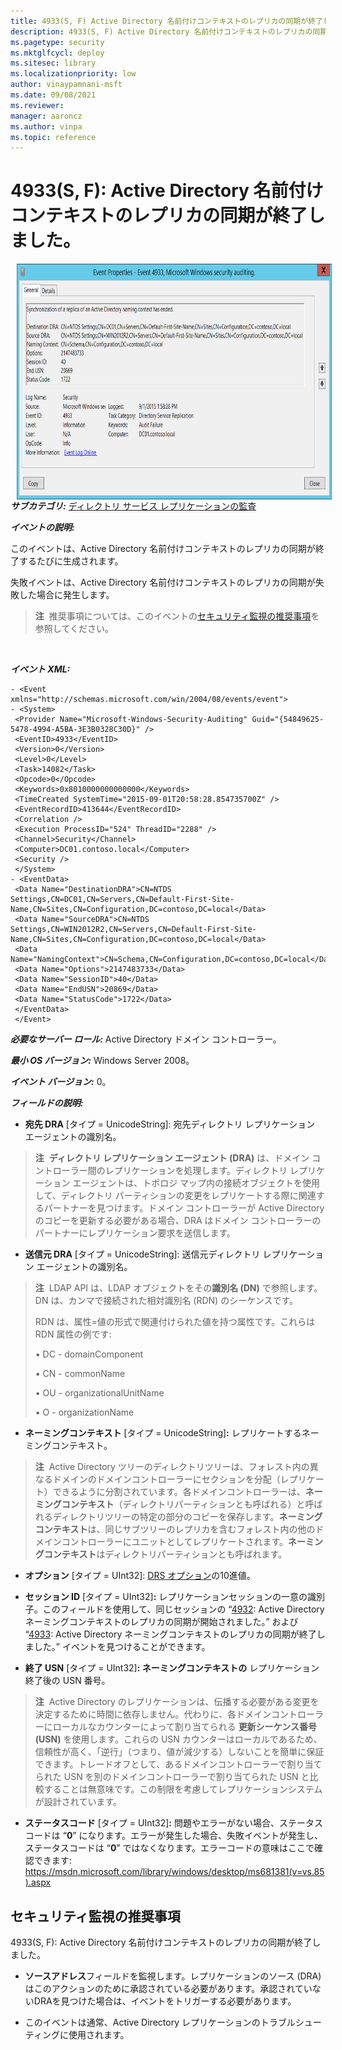 ```yaml
---
title: 4933(S, F) Active Directory 名前付けコンテキストのレプリカの同期が終了しました。
description: 4933(S, F) Active Directory 名前付けコンテキストのレプリカの同期が終了しました。
ms.pagetype: security
ms.mktglfcycl: deploy
ms.sitesec: library
ms.localizationpriority: low
author: vinaypamnani-msft
ms.date: 09/08/2021
ms.reviewer: 
manager: aaroncz
ms.author: vinpa
ms.topic: reference
---
```


# 4933(S, F): Active Directory 名前付けコンテキストのレプリカの同期が終了しました。

<img src="images/event-4933.png" alt="Event 4933 illustration" width="773" height="377" hspace="10" align="left" />

***サブカテゴリ:***&nbsp;[ディレクトリ サービス レプリケーションの監査](audit-directory-service-replication.md)

***イベントの説明:***

このイベントは、Active Directory 名前付けコンテキストのレプリカの同期が終了するたびに生成されます。

失敗イベントは、Active Directory 名前付けコンテキストのレプリカの同期が失敗した場合に発生します。

> **注**&nbsp;&nbsp;推奨事項については、このイベントの[セキュリティ監視の推奨事項](#security-monitoring-recommendations)を参照してください。

<br clear="all">

***イベント XML:***
```
- <Event xmlns="http://schemas.microsoft.com/win/2004/08/events/event">
- <System>
 <Provider Name="Microsoft-Windows-Security-Auditing" Guid="{54849625-5478-4994-A5BA-3E3B0328C30D}" /> 
 <EventID>4933</EventID> 
 <Version>0</Version> 
 <Level>0</Level> 
 <Task>14082</Task> 
 <Opcode>0</Opcode> 
 <Keywords>0x8010000000000000</Keywords> 
 <TimeCreated SystemTime="2015-09-01T20:58:28.854735700Z" /> 
 <EventRecordID>413644</EventRecordID> 
 <Correlation /> 
 <Execution ProcessID="524" ThreadID="2288" /> 
 <Channel>Security</Channel> 
 <Computer>DC01.contoso.local</Computer> 
 <Security /> 
 </System>
- <EventData>
 <Data Name="DestinationDRA">CN=NTDS Settings,CN=DC01,CN=Servers,CN=Default-First-Site-Name,CN=Sites,CN=Configuration,DC=contoso,DC=local</Data> 
 <Data Name="SourceDRA">CN=NTDS Settings,CN=WIN2012R2,CN=Servers,CN=Default-First-Site-Name,CN=Sites,CN=Configuration,DC=contoso,DC=local</Data> 
 <Data Name="NamingContext">CN=Schema,CN=Configuration,DC=contoso,DC=local</Data> 
 <Data Name="Options">2147483733</Data> 
 <Data Name="SessionID">40</Data> 
 <Data Name="EndUSN">20869</Data> 
 <Data Name="StatusCode">1722</Data> 
 </EventData>
 </Event>
```

***必要なサーバー ロール:*** Active Directory ドメイン コントローラー。

***最小 OS バージョン:*** Windows Server 2008。

***イベント バージョン:*** 0。

***フィールドの説明:***

-   **宛先 DRA** \[タイプ = UnicodeString\]: 宛先ディレクトリ レプリケーション エージェントの識別名。

> **注**&nbsp;&nbsp;**ディレクトリ レプリケーション エージェント (DRA)** は、ドメイン コントローラー間のレプリケーションを処理します。ディレクトリ レプリケーション エージェントは、トポロジ マップ内の接続オブジェクトを使用して、ディレクトリ パーティションの変更をレプリケートする際に関連するパートナーを見つけます。ドメイン コントローラーが Active Directory のコピーを更新する必要がある場合、DRA はドメイン コントローラーのパートナーにレプリケーション要求を送信します。

-   **送信元 DRA** \[タイプ = UnicodeString\]: 送信元ディレクトリ レプリケーション エージェントの識別名。

> **注**&nbsp;&nbsp;LDAP API は、LDAP オブジェクトをその**識別名 (DN)** で参照します。DN は、カンマで接続された相対識別名 (RDN) のシーケンスです。
> 
> RDN は、属性=値の形式で関連付けられた値を持つ属性です。これらは RDN 属性の例です:
> 
> • DC - domainComponent
> 
> • CN - commonName
> 
> • OU - organizationalUnitName
> 
> • O - organizationName

-   **ネーミングコンテキスト** \[タイプ = UnicodeString\]**:** レプリケートするネーミングコンテキスト。

> **注**&nbsp;&nbsp;Active Directory ツリーのディレクトリツリーは、フォレスト内の異なるドメインのドメインコントローラーにセクションを分配（レプリケート）できるように分割されています。各ドメインコントローラーは、**ネーミングコンテキスト**（ディレクトリパーティションとも呼ばれる）と呼ばれるディレクトリツリーの特定の部分のコピーを保存します。**ネーミングコンテキスト**は、同じサブツリーのレプリカを含むフォレスト内の他のドメインコントローラーにユニットとしてレプリケートされます。**ネーミングコンテキスト**はディレクトリパーティションとも呼ばれます。

-   **オプション** \[タイプ = UInt32\]: [DRS オプション](/openspecs/windows_protocols/ms-drsr/ac9c8a11-cd46-4080-acbf-9faa86344030)の10進値。

-   **セッション ID** \[タイプ = UInt32\]**:** レプリケーションセッションの一意の識別子。このフィールドを使用して、同じセッションの “[4932](event-4932.md): Active Directory ネーミングコンテキストのレプリカの同期が開始されました。” および “[4933](event-4933.md): Active Directory ネーミングコンテキストのレプリカの同期が終了しました。” イベントを見つけることができます。

-   **終了 USN** \[タイプ = UInt32\]**: ネーミングコンテキストの** レプリケーション終了後の USN 番号。

> **注**&nbsp;&nbsp;Active Directory のレプリケーションは、伝播する必要がある変更を決定するために時間に依存しません。代わりに、各ドメインコントローラーにローカルなカウンターによって割り当てられる **更新シーケンス番号 (USN)** を使用します。これらの USN カウンターはローカルであるため、信頼性が高く、「逆行」（つまり、値が減少する）しないことを簡単に保証できます。トレードオフとして、あるドメインコントローラーで割り当てられた USN を別のドメインコントローラーで割り当てられた USN と比較することは無意味です。この制限を考慮してレプリケーションシステムが設計されています。

-   **ステータスコード** \[タイプ = UInt32\]**:** 問題やエラーがない場合、ステータスコードは “**0**” になります。エラーが発生した場合、失敗イベントが発生し、ステータスコードは “**0**” ではなくなります。エラーコードの意味はここで確認できます: <https://msdn.microsoft.com/library/windows/desktop/ms681381(v=vs.85).aspx>

## セキュリティ監視の推奨事項

4933(S, F): Active Directory 名前付けコンテキストのレプリカの同期が終了しました。

- **ソースアドレス**フィールドを監視します。レプリケーションのソース (DRA) はこのアクションのために承認されている必要があります。承認されていないDRAを見つけた場合は、イベントをトリガーする必要があります。

- このイベントは通常、Active Directory レプリケーションのトラブルシューティングに使用されます。
